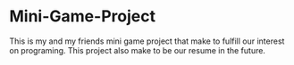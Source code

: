 # Mini-Game-Project
This is my and my friends mini game project that make to fulfill our interest on programing. This project also make to be our resume in the future.
